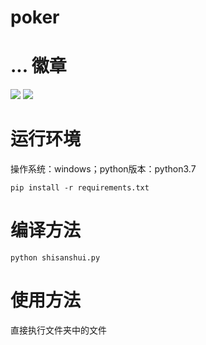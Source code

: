 # poker
...
徽章
====
![](https://img.shields.io/badge/CSDN-Razuimlh-orange)
![](https://img.shields.io/badge/language-python-green)

运行环境
=======
操作系统：windows；python版本：python3.7

    pip install -r requirements.txt

编译方法
=======
    python shisanshui.py

使用方法
=======
直接执行文件夹中的文件

